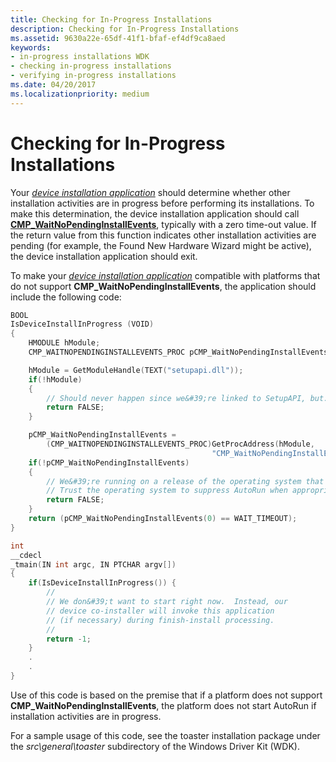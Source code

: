 ```yaml
---
title: Checking for In-Progress Installations
description: Checking for In-Progress Installations
ms.assetid: 9630a22e-65df-41f1-bfaf-ef4df9ca8aed
keywords:
- in-progress installations WDK
- checking in-progress installations
- verifying in-progress installations
ms.date: 04/20/2017
ms.localizationpriority: medium
---
```


# Checking for In-Progress Installations





Your [*device installation application*](https://msdn.microsoft.com/library/windows/hardware/ff556277#wdkgloss-device-installation-application) should determine whether other installation activities are in progress before performing its installations. To make this determination, the device installation application should call [**CMP_WaitNoPendingInstallEvents**](https://msdn.microsoft.com/library/windows/hardware/ff537916), typically with a zero time-out value. If the return value from this function indicates other installation activities are pending (for example, the Found New Hardware Wizard might be active), the device installation application should exit.

To make your [*device installation application*](https://msdn.microsoft.com/library/windows/hardware/ff556277#wdkgloss-device-installation-application) compatible with platforms that do not support **CMP_WaitNoPendingInstallEvents**, the application should include the following code:

```cpp
BOOL
IsDeviceInstallInProgress (VOID)
{
    HMODULE hModule;
    CMP_WAITNOPENDINGINSTALLEVENTS_PROC pCMP_WaitNoPendingInstallEvents;

    hModule = GetModuleHandle(TEXT("setupapi.dll"));
    if(!hModule)
    {
        // Should never happen since we&#39;re linked to SetupAPI, but...
        return FALSE;
    }

    pCMP_WaitNoPendingInstallEvents = 
        (CMP_WAITNOPENDINGINSTALLEVENTS_PROC)GetProcAddress(hModule,
                                             "CMP_WaitNoPendingInstallEvents");
    if(!pCMP_WaitNoPendingInstallEvents)
    {
        // We&#39;re running on a release of the operating system that doesn&#39;t supply this function.
        // Trust the operating system to suppress AutoRun when appropriate.
        return FALSE;
    }
    return (pCMP_WaitNoPendingInstallEvents(0) == WAIT_TIMEOUT);
}

int
__cdecl
_tmain(IN int argc, IN PTCHAR argv[])
{
    if(IsDeviceInstallInProgress()) {
        //
        // We don&#39;t want to start right now.  Instead, our 
        // device co-installer will invoke this application 
        // (if necessary) during finish-install processing.
        //
        return -1;
    }
    .
    .
}
```

Use of this code is based on the premise that if a platform does not support **CMP_WaitNoPendingInstallEvents**, the platform does not start AutoRun if installation activities are in progress.

For a sample usage of this code, see the toaster installation package under the *src\\general\\toaster* subdirectory of the Windows Driver Kit (WDK).

 

 





